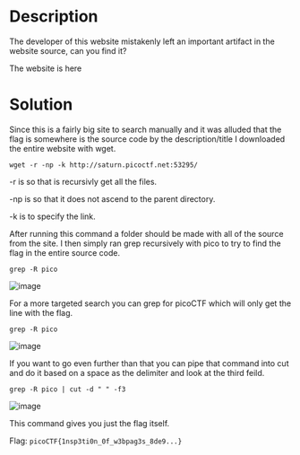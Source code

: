 # Description

The developer of this website mistakenly left an important artifact in the website source, can you find it?

The website is here

# Solution

Since this is a fairly big site to search manually and it was alluded that the flag is somewhere is the source code by the description/title I downloaded the entire website with wget.

```wget -r -np -k http://saturn.picoctf.net:53295/```

-r is so that is recursivly get all the files.

-np is so that it does not ascend to the parent directory.

-k is to specify the link.

After running this command a folder should be made with all of the source from the site. I then simply ran grep recursively with pico to try to find the flag in the entire source code.

```grep -R pico```

![image](https://user-images.githubusercontent.com/91398631/236641977-44eab911-55bc-4d36-9ab9-faab8982582f.png)

For a more targeted search you can grep for picoCTF which will only get the line with the flag.

```grep -R pico```

![image](https://user-images.githubusercontent.com/91398631/236642056-4b85bdd4-0a63-432b-b0af-38dab3ab0897.png)

If you want to go even further than that you can pipe that command into cut and do it based on a space as the delimiter and look at the third feild.

```grep -R pico | cut -d " " -f3```

![image](https://user-images.githubusercontent.com/91398631/236642101-f406fbf4-169d-4b4a-8dc2-ede2462e3a49.png)

This command gives you just the flag itself.

Flag: ```picoCTF{1nsp3ti0n_0f_w3bpag3s_8de9...}```
